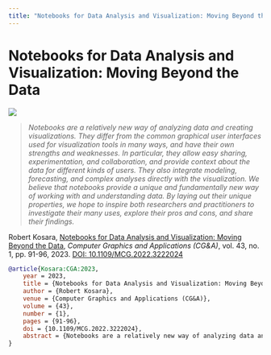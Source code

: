 ```yaml
---
title: "Notebooks for Data Analysis and Visualization: Moving Beyond the Data"
---
```


# Notebooks for Data Analysis and Visualization: Moving Beyond the Data

<p><img src="https://media.eagereyes.org/wp-content/uploads/2023/05/Kosara-CGA-2023-thumb.png" /></p>

> _Notebooks are a relatively new way of analyzing data and creating visualizations. They differ from the common graphical user interfaces used for visualization tools in many ways, and have their own strengths and weaknesses. In particular, they allow easy sharing, experimentation, and collaboration, and provide context about the data for different kinds of users. They also integrate modeling, forecasting, and complex analyses directly with the visualization. We believe that notebooks provide a unique and fundamentally new way of working with and understanding data. By laying out their unique properties, we hope to inspire both researchers and practitioners to investigate their many uses, explore their pros and cons, and share their findings._

Robert Kosara, <a href="https://media.eagereyes.org/papers/2023/Kosara-CGA-2023.pdf" target="_blank">Notebooks for Data Analysis and Visualization: Moving Beyond the Data</a>, _Computer Graphics and Applications (CG&A)_, vol. 43, no. 1, pp. 91-96, 2023. <a href="https://dx.doi.org/10.1109/MCG.2022.3222024" target="_new">DOI: 10.1109/MCG.2022.3222024</a>


```bibtex
@article{Kosara:CGA:2023,
	year = 2023,
	title = {Notebooks for Data Analysis and Visualization: Moving Beyond the Data},
	author = {Robert Kosara},
	venue = {Computer Graphics and Applications (CG&A)},
	volume = {43},
	number = {1},
	pages = {91-96},
	doi = {10.1109/MCG.2022.3222024},
	abstract = {Notebooks are a relatively new way of analyzing data and creating visualizations. They differ from the common graphical user interfaces used for visualization tools in many ways, and have their own strengths and weaknesses. In particular, they allow easy sharing, experimentation, and collaboration, and provide context about the data for different kinds of users. They also integrate modeling, forecasting, and complex analyses directly with the visualization. We believe that notebooks provide a unique and fundamentally new way of working with and understanding data. By laying out their unique properties, we hope to inspire both researchers and practitioners to investigate their many uses, explore their pros and cons, and share their findings.},
}
```

